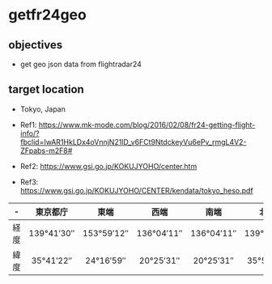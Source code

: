 # getfr24geo

## objectives

- get geo json data from flightradar24

## target location

- Tokyo, Japan

- Ref1: https://www.mk-mode.com/blog/2016/02/08/fr24-getting-flight-info/?fbclid=IwAR1HkLDx4oVnnjN21lD_v6FCt9NtdckeyVu6ePv_rmgL4V2-ZFpabs-m2F8#
- Ref2: https://www.gsi.go.jp/KOKUJYOHO/center.htm
- Ref3: https://www.gsi.go.jp/KOKUJYOHO/CENTER/kendata/tokyo_heso.pdf

| - | 東京都庁 | 東端 | 西端 | 南端 | 北端 |
| :---: | :---: | :---: | :---: | :---: | :---: |
| 経度 | 139°41′30″ | 153°59′12″ | 136°04′11″ | 136°04′11″ | 139°01′06″ |
| 緯度 | 35°41′22″ | 24°16′59″ | 20°25′31″ | 20°25′31″ | 35°53′54″ |


